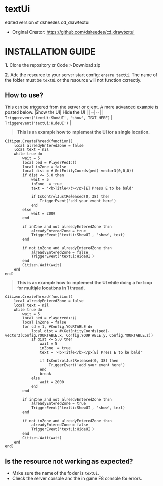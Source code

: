 # textUi

edited version of dsheedes cd_drawtextui

- Original Creator: https://github.com/dsheedes/cd_drawtextui

# INSTALLATION GUIDE
**1.** Clone the repository or Code > Download zip
 
**2.** Add the resource to your server start config: `ensure textUi`. The name of the folder must be `textUi` or the resource will not function correctly.

## How to use?
This can be triggered from the server or client. A more advanced example is posted below.
|Show the UI| Hide the UI |
|--|--|
| `Triggerevent('textUi:ShowUI', 'show', TEXT_HERE)` | `Triggerevent('textUi:HideUI')` |


> **This is an example how to implement the UI for a single location.**

    Citizen.CreateThread(function()
	    local alreadyEnteredZone = false
	    local text = nil
	    while true do
	        wait = 5
	        local ped = PlayerPedId()
	        local inZone = false
	        local dist = #(GetEntityCoords(ped)-vector3(0,0,0))
	        if dist <= 5.0 then
	            wait = 5
	            inZone  = true
	            text = '<b>Title</b></p>[E] Press E to be bald'

	            if IsControlJustReleased(0, 38) then
	                TriggerEvent('add your event here')
	            end
	        else
	            wait = 2000 
	        end
	        
	        if inZone and not alreadyEnteredZone then
	            alreadyEnteredZone = true
	            TriggerEvent('textUi:ShowUI', 'show', text)
	        end

	        if not inZone and alreadyEnteredZone then
	            alreadyEnteredZone = false
	            TriggerEvent('textUi:HideUI')
	        end
	        Citizen.Wait(wait)
	    end
	end)

> **This is an example how to implement the UI while doing a for loop for multiple locations in 1 thread.**

    Citizen.CreateThread(function()
        local alreadyEnteredZone = false
        local text = nil
        while true do
            wait = 5
            local ped = PlayerPedId()
            local inZone = false
            for cd = 1, #Config.YOURTABLE do
                local dist = #(GetEntityCoords(ped)-vector3(Config.YOURTABLE.x, Config.YOURTABLE.y, Config.YOURTABLE.z))
                if dist <= 5.0 then
                    wait = 5
                    inZone  = true
                    text = '<b>Title</b></p>[E] Press E to be bald'
    
                    if IsControlJustReleased(0, 38) then
                        TriggerEvent('add your event here')
                    end
                    break
                else
                    wait = 2000
                end
            end
            
            if inZone and not alreadyEnteredZone then
                alreadyEnteredZone = true
                TriggerEvent('textUi:ShowUI', 'show', text)
            end
    
            if not inZone and alreadyEnteredZone then
                alreadyEnteredZone = false
                TriggerEvent('textUi:HideUI')
            end
            Citizen.Wait(wait)
        end
    end)




## Is the resource not working as expected?
- Make sure the name of the folder is `textUi`.
- Check the server console and the in game F8 console for errors.
<!-- - If all else fails, contact the Codesign Team in the [Codesign Discord](https://discord.gg/HmDFGp62Tr). -->
